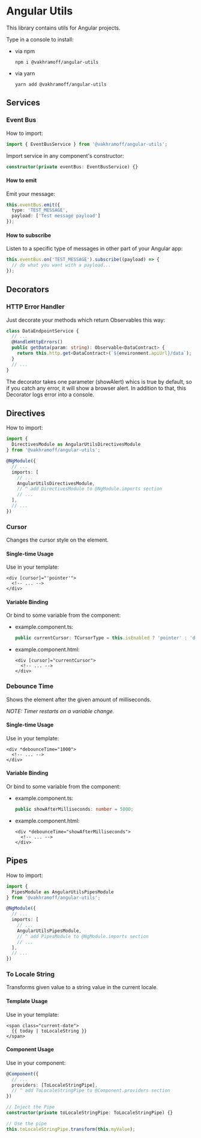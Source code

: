 # Angular Utils

This library contains utils for Angular projects.

Type in a console to install:
  - via npm
    ```
    npm i @vakhramoff/angular-utils
    ```
  - via yarn
    ```
    yarn add @vakhramoff/angular-utils
    ```

## Services

### Event Bus

How to import:
```typescript
import { EventBusService } from '@vakhramoff/angular-utils';
```

Import service in any component's constructor:
```typescript
constructor(private eventBus: EventBusService) {}
```

#### How to emit
Emit your message:
```typescript
this.eventBus.emit({
  type: 'TEST_MESSAGE',
  payload: ['Test message payload']
});
```

#### How to subscribe
Listen to a specific type of messages in other part of your Angular app:
```typescript
this.eventBus.on('TEST_MESSAGE').subscribe((payload) => {
  // do what you want with a payload...
});
```

## Decorators

### HTTP Error Handler

Just decorate your methods which return Observables this way:
```typescript
class DataEndpointService {
  // ...
  @HandleHttpErrors()
  public getData(param: string): Observable<DataContract> {
    return this.http.get<DataContract>(`${environment.apiUrl}/data`);
  }
  // ...
}
```
The decorator takes one parameter (showAlert) whics is true by default,
so if you catch any error, it will show a browser alert.
In addition to that, this Decorator logs error into a console.

## Directives

How to import:
```typescript
import {
  DirectivesModule as AngularUtilsDirectivesModule
} from '@vakhramoff/angular-utils';

@NgModule({
  // ...
  imports: [
    // ...
    AngularUtilsDirectivesModule,
    // ^ add DirectivesModule to @NgModule.imports section
    // ...
  ],
  // ...
})
```

### Cursor
Changes the cursor style on the element.

#### Single-time Usage
Use in your template:
```angular2html
<div [cursor]="'pointer'">
  <!-- ... -->
</div>
```

#### Variable Binding
Or bind to some variable from the component:
- example.component.ts:
  ```typescript
  public currentCursor: TCursorType = this.isEnabled ? 'pointer' : 'default';
  ```
- example.component.html:
  ```angular2html
  <div [cursor]="currentCursor">
    <!-- ... -->
  </div>
  ```

### Debounce Time
Shows the element after the given amount of milliseconds.

*NOTE: Timer restarts on a variable change.*

#### Single-time Usage
Use in your template:
```angular2html
<div *debounceTime="1000">
  <!-- ... -->
</div>
```

#### Variable Binding
Or bind to some variable from the component:
- example.component.ts:
  ```typescript
  public showAfterMilliseconds: number = 5000;
  ```
- example.component.html:
  ```angular2html
  <div *debounceTime="showAfterMilliseconds">
    <!-- ... -->
  </div>
  ```

## Pipes

How to import:
```typescript
import {
  PipesModule as AngularUtilsPipesModule
} from '@vakhramoff/angular-utils';

@NgModule({
  // ...
  imports: [
    // ...
    AngularUtilsPipesModule,
    // ^ add PipesModule to @NgModule.imports section
    // ...
  ],
  // ...
})
```

### To Locale String
Transforms given value to a string value in the current locale.

#### Template Usage
Use in your template:
```angular2html
<span class="current-date">
  {{ today | toLocaleString }}
</span>
```

#### Component Usage
Use in your component:
```typescript
@Component({
  // ...
  providers: [ToLocaleStringPipe],
  // ^ add ToLocaleStringPipe to @Component.providers section
})

// Inject the Pipe
constructor(private toLocaleStringPipe: ToLocaleStringPipe) {}

// Use the pipe
this.toLocaleStringPipe.transform(this.myValue);
```

